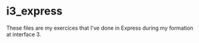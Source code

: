# i3_express

These files are my exercices that I've done in Express during my formation at interface 3.
